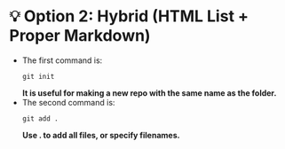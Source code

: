 
# **💡 Option 2: Hybrid (HTML List + Proper Markdown)**

<ul>
  <li>
    The first command is:  
    <pre><code class="language-bash">git init</code></pre>
    <b>It is useful for making a new repo with the same name as the folder.</b>
  </li>
  <li>
    The second command is:  
    <pre><code class="language-bash">git add .</code></pre>
    <B>Use . to add all files, or specify filenames.</B>
  </li>
</ul>
